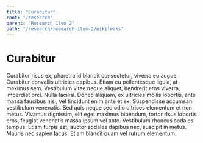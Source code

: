```yaml
---
title: "Curabitur"
root: "/research"
parent: "Research Item 2"
path: "/research/research-item-2/wikileaks"
---
```


# Curabitur

Curabitur risus ex, pharetra id blandit consectetur, viverra eu augue. Curabitur convallis ultricies dapibus. Etiam eu pellentesque ligula, at maximus sem. Vestibulum vitae neque aliquet, hendrerit eros viverra, imperdiet orci. Nulla facilisi. Donec aliquam, ex ultricies mollis lobortis, ante massa faucibus nisi, vel tincidunt enim ante et ex. Suspendisse accumsan vestibulum venenatis. Sed quis neque sed odio ultrices elementum et non metus. Vivamus dignissim, elit eget maximus bibendum, tortor risus lobortis eros, feugiat venenatis massa ipsum vel ante. Vestibulum rhoncus sodales tempus. Etiam turpis est, auctor sodales dapibus nec, suscipit in metus. Mauris nec sapien lacus. Etiam blandit quam vel rutrum elementum.
